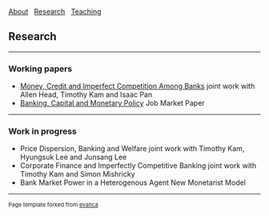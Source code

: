 [About](/About) &nbsp; [Research](/Research) &nbsp; [Teaching](/Teaching)


## Research

---

### Working papers

- [Money, Credit and Imperfect Competition Among Banks](https://github.com/samiengmanng/samiengmanng.github.io/files/8138292/hknp-2022-02-03.pdf)
  joint work with Allen Head, Timothy Kam and Isaac Pan 
- [Banking, Capital and Monetary Policy](https://github.com/samiengmanng/samiengmanng.github.io/files/8138463/bjaww_2022_02_23.pdf)
  Job Market Paper
  
---

### Work in progress
- Price Dispersion, Banking and Welfare joint work with Timothy Kam, Hyungsuk Lee and Junsang Lee
- Corporate Finance and Imperfectly Competitive Banking joint work with Timothy Kam and Simon Mishricky
- Bank Market Power in a Heterogenous Agent New Monetarist Model

---
<p style="font-size:11px">Page template forked from <a href="https://github.com/evanca/quick-portfolio">evanca</a></p>
<!-- Remove above link if you don't want to attibute -->
